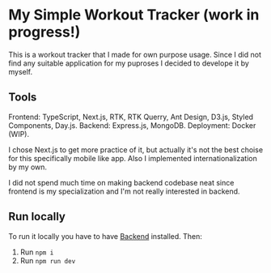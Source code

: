# My Simple Workout Tracker (work in progress!)
This is a workout tracker that I made for own purpose usage. Since I did not find any suitable application for my puproses I decided to develope it by myself.

## Tools
Frontend: TypeScript, Next.js, RTK, RTK Querry, Ant Design, D3.js, Styled Components, Day.js.
Backend: Express.js, MongoDB.
Deployment: Docker (WIP).

I chose Next.js to get more practice of it, but actually it's not the best choise for this specifically mobile like app.
Also I implemented internationalization by my own.

I did not spend much time on making backend codebase neat since frontend is my specialization and I'm not really interested in backend.

## Run locally
To run it locally you have to have [Backend](https://github.com/Sv1nnet/mswt-server) installed.
Then:
1. Run `npm i`
2. Run `npm run dev`
